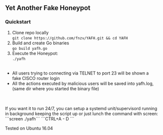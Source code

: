 ## Yet Another Fake Honeypot

### Quickstart

1) Clone repo locally<br>
```git clone https://github.com/fnzv/YAFH.git && cd YAFH```
2) Build and create Go binaries <br>
```go build yafh.go```
3) Execute the Honeypot: <br>
```./yafh```
<br><br>
- All users trying to connecting via TELNET to port 23 will be shown a fake CISCO router login <br>
- All the actions executed by malicious users will be saved into yafh.log, (same dir where you started the binary file) <br><br>
 <br>
If you want it to run 24/7, you can setup a systemd unit/supervisord running in background keeping the script up or just lunch the command with screen: 
```screen ./yafh``` 
```CTRL+A - D ``` 
<br>

Tested on Ubuntu 16.04
<br>

